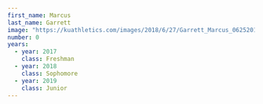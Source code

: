```yaml
---
first_name: Marcus
last_name: Garrett
image: "https://kuathletics.com/images/2018/6/27/Garrett_Marcus_06252018.jpg?width=182&height=250&mode=crop&anchor=topcenter"
number: 0
years:
  - year: 2017
    class: Freshman
  - year: 2018
    class: Sophomore
  - year: 2019
    class: Junior
---
```

